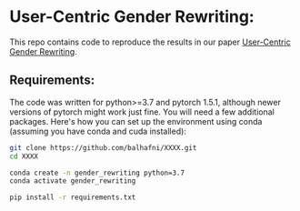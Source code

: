 # User-Centric Gender Rewriting:
This repo contains code to reproduce the results in our paper [User-Centric Gender Rewriting](https://www.aclweb.org/anthology/XXXX).


## Requirements:
The code was written for python>=3.7 and pytorch 1.5.1, although newer versions of pytorch might work just fine. You will need a few additional packages. Here's how you can set up the environment using conda (assuming you have conda and cuda installed):
```bash
git clone https://github.com/balhafni/XXXX.git
cd XXXX

conda create -n gender_rewriting python=3.7
conda activate gender_rewriting

pip install -r requirements.txt
```
